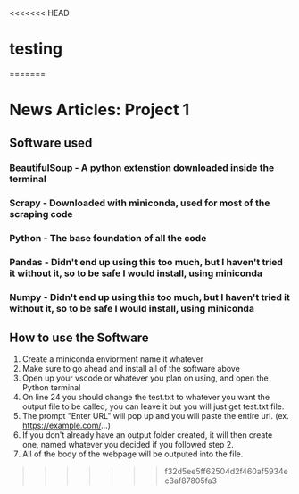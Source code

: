 <<<<<<< HEAD
# testing
=======
# News Articles: Project 1

## Software used
### BeautifulSoup - A python extenstion downloaded inside the terminal
### Scrapy - Downloaded with miniconda, used for most of the scraping code
### Python - The base foundation of all the code
### Pandas - Didn't end up using this too much, but I haven't tried it without it, so to be safe I would install, using miniconda
### Numpy - Didn't end up using this too much, but I haven't tried it without it, so to be safe I would install, using miniconda
## How to use the Software 
1. Create a miniconda enviorment name it whatever
1. Make sure to go ahead and install all of the software above
1. Open up your vscode or whatever you plan on using, and open the Python terminal
2. On line 24 you should change the test.txt to whatever you want the output file to be called, you can leave it but you will just get test.txt file.
3. The prompt "Enter URL" will pop up and you will paste the entire url. (ex. https://example.com/...)
4. If you don't already have an output folder created, it will then create one, named whatever you decided if you followed step 2.
5. All of the body of the webpage will be outputed into the file.
>>>>>>> f32d5ee5ff62504d2f460af5934ec3af87805fa3
